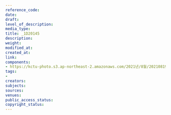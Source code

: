 ```yaml
---
reference_code: 
date: 
draft: 
level_of_description: 
media_type: 
title: _1D20145
description: 
weight: 
modified_at: 
created_at: 
link: 
components:
- https://kctu-photo.s3.ap-northeast-2.amazonaws.com/2021년/8월/20210819_일본+혐한+극우+지원+국정원은+진상을+밝혀라+기자회견/_1D20145.jpg
tags:
- 
creators: 
subjects: 
sources: 
venues: 
public_access_status: 
copyright_status: 
---
```

